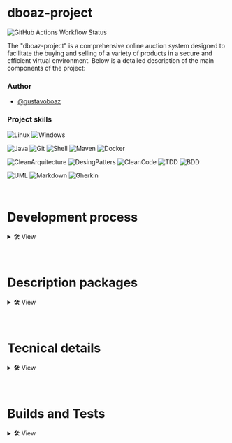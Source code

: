 # dboaz-project

![GitHub Actions Workflow Status](https://img.shields.io/github/actions/workflow/status/GustavoBoaz/projeto_dboaz/main_spring-pipeline.yml)

The "dboaz-project" is a comprehensive online auction system designed to facilitate the buying and selling of a variety of products in a secure and efficient virtual environment. Below is a detailed description of the main components of the project:

### Author
- [@gustavoboaz](https://github.com/GustavoBoaz)

### Project skills
![Linux](https://img.shields.io/badge/Linux--orange?style=for-the-badge)
![Windows](https://img.shields.io/badge/Windows--brown?style=for-the-badge)

![Java](https://img.shields.io/badge/Java--red?style=for-the-badge)
![Git](https://img.shields.io/badge/Git--purple?style=for-the-badge)
![Shell](https://img.shields.io/badge/Shell--magenta?style=for-the-badge)
![Maven](https://img.shields.io/badge/Maven--green?style=for-the-badge)
![Docker](https://img.shields.io/badge/Docker--blue?style=for-the-badge)

![CleanArquitecture](https://img.shields.io/badge/Clean_Architecture--pink?style=for-the-badge)
![DesingPatters](https://img.shields.io/badge/Design_Patters--violet?style=for-the-badge)
![CleanCode](https://img.shields.io/badge/Clean_Code--yellow?style=for-the-badge)
![TDD](https://img.shields.io/badge/TDD--red?style=for-the-badge)
![BDD](https://img.shields.io/badge/BDD--brown?style=for-the-badge)

![UML](https://img.shields.io/badge/UML--white?style=for-the-badge)
![Markdown](https://img.shields.io/badge/Markdown--black?style=for-the-badge)
![Gherkin](https://img.shields.io/badge/Gherkin--gree?style=for-the-badge)


<br>

# Development process
<details>
  <summary>🛠 View</summary>

### <span style="color:green">New features</span> - *(when the solution does not exist)*
1. **QA (Junior)** - Add a feature section in this README within the `qa_acceptance` module.
2. **QA - OWNER (Mid level - Senior)** - Add the feature Gherkin in this README within the `qa_acceptance` module.
3. **QA (Junior - Mid level - Senior)** - Develop test automation in the `qa_acceptance` module.
4. **DEV (Junior)** - Add a feature section in this README within the module corresponding to the feature.
5. **DEV (Mid level - Senior)** - Create UML diagrams that represent this feature.
6. **DEV (Junior - Pleno - Senior)** - Develop the feature.

#### Pattern for new Branches (home branch):
- if new feature: Feature/[Title-Feature]/[initial-date-aaaaMMdd]/[Owner.Name]
- if new bug: Bug/[Title-Bug]/[initial-date-aaaaMMdd]/[Owner.Name]
- if new spike: Spike/[Title-Spike]/[initial-date-aaaaMMdd]/[Owner.Name]
#### Pattern worker in Branches (development branch):
- if feature: [aaaaMMdd]/[Developer.Name]/Feature/[Title-Feature]/[Description-feature]
- if bug: [aaaaMMdd]/[Developer.Name]/Bug/[Title-Bug]/[Description-bug]
- if spike: [aaaaMMdd]/[Developer.Name]/Spike/[Title-Spike]/[Description-spike]
#### Pattern Commit:
- if feature: [Developer.Name]/Feature/[Title-Feature]-[Description commit]
- if bug: [Developer.Name]/Bug/[Title-Bug]-[Description commit]
- if spike: [Developer.Name]/Spike/[Title-Spike]-[Description commit]

#### other Patters:
- if ajust project: [aaaaMMdd]/[Owner.Name]/Ajust-[Description-ajust]
- if update project: [aaaaMMdd]/[Owner.Name]/Update-[Description-update]
- if create project: [aaaaMMdd]/[Owner.Name]/Create-[Description-create]

<span style="color:orange">**NOTE**</span>
- All development must be done based on the home branch.
- To develop bas create a development branch based on the home branch corresponding to Feature, Bug or Spike.
- Pull requests should be made to the home branch. When development is complete, the home branch should open a pull request to the main branch of the project.
- In case of refactoring during the project, update the Gherkin documentation and UML diagrams first.
- For common entities and those with a significant business impact, the Senior QA can create them in the `base_core` module.
- For solid definitions, the Mid-Level or Senior QA can include UML diagrams in the feature section within this README in the qa_acceptance module.

<br>

### <span style="color:yellow">Old Features</span> - *(when the solution exists but needs repairs and adjustments)*
1. **QA (Mid-Level - Senior)** - Adjust the feature section in this README within the `qa_acceptance` module.
2. **QA (Junior - Mid-Level - Senior)** - Adjust the test automation in the `qa_acceptance` module.
3. **DEV (Mid-Level - Senior)** - Adjust the UML diagrams that represent this feature.
4. **DEV (Junior - Mid-Level - Senior)** - Develop or adjust the feature.

</details><br><br>

# Description packages
<details>
  <summary>🛠 View</summary>

## qa_acceptance/
👨‍💻Responseible for project of test acceptance
<details>
    <summary>🛠 Details</summary>
    <h3>Tree</h3>

  ```tree
  .
  ├── src/
      └── test/
          ├── java/
          |   └── com/
          |        └── dboaz/
          |            └── steps
          └── resources/
              └── features
  ```
### Features
#### Feature F1# `Global info`:
<details>
  <summary>🛠 View</summary>

- This feature is request for new resource in all microservise.
- Owner QA Test - Create feature gherkin in `resources/features/global_info.feature`.
- Owner QA Automation - Create model GlobalInfo in `base_core` module in folder `dboaz/utils/modules`.
- Owner QA Automation - Create steps in `steps/GlobalInfoStep.java`
- Owner DEV Back end - Implements feature in all microservices.
##### Gherkin
```gherkin
Feature: Verify /info endpoint in all microservices

  As a developer
  I want to ensure that all microservices have a /info endpoint
  So that I can retrieve essential API information like version, name, and description

  Scenario Outline: Validate response from /info endpoint of <service_name> microservice
    Given `F1#` - the "<service_name>" microservice is running
    When `F1#` - make a GET request to "<path>"
    Then `F1#` - the response should have an HTTP status 200
    And `F1#` - the response body should contain the following fields with expected values:
      | field       | expected_value |
      | name        | <service_name> |
      | version     | <version>      |
      | description | <description>  |

    Examples:
      | service_name      | path                    | version | description                                                                                                 |
      | ms_auction        | /ms_auction/info        | v1      | Responsible for managing auctions, including creation, closing and listing                                  |
      | ms_auth           | /ms_auth/info           | v1      | Responsible for user management, authentication and authorization                                           |
      | ms_bid            | /ms_bid/info            | v1      | Manages bidding logic during auctions, including tracking user bids                                         |
      | ms_comment_rating | /ms_comment_rating/info | v1      | Handles comments and ratings functionality for buyers and sellers                                           |
      | ms_logistic       | /ms_logistic/info       | v1      | Manages delivery and logistics information for auctioned products                                           |
      | ms_messaging      | /ms_messaging/info      | v1      | Provides messaging functionality for communication between users during auctions                            |
      | ms_notification   | /ms_notification/info   | v1      | Responsible for sending notifications, such as reminders of upcoming auctions, unread chat messages         |
      | ms_payment        | /ms_payment/info        | v1      | Handles transactions payments upon successful completion of an auction                                      |
      | ms_product        | /ms_product/info        | v1      | Stores information about the products being auctioned, including descriptions, images, and specific details |
      | ms_profile        | /ms_profile/info        | v1      | Stores and manages user-specific information such as contact details and preferences                        |
```
</details><br>

#### Feature F2# `Global SpringDoc`:
<details>
  <summary>🛠 View</summary>

**This feature provide documentation OpenApi in all microservise.**
- Owner QA Mid level or Senior - Create feature in readme `qa_acceptance`.
- Owner QA Junior or Mid level - Create feature gherkin in `resources/features/global_springdoc.feature`.
- Owner QA Mid level or Senior - Create steps in `steps/GlobalSpringDocStep.java`
- Owner DEV Mid level or Senior - Implements feature in all microservices.
- Owner QA Senior - Validate manual tests.

**Util:**
- [OpenApi - Springdoc](https://springdoc.org/)
- [Bealdung](https://www.baeldung.com/spring-rest-openapi-documentation)

##### Gherkin
```gherkin
Feature: Verify /docs/openapi and /docs/swagger endpoint in all microservices

  As a developer
  I want to ensure that all microservices have a /docs/openapi and /docs/swagger endpoint
  So that I can retrieve essential API resources

  Scenario Outline: Validate response from /docs/openapi/ endpoint of <service_name> microservice
    Given `F2#` - the "<service_name>" microservice is running
    When `F2#` - make a GET request to "/docs/openapi"
    Then `F2#` - the response should have an HTTP status 200
    And `F2#` - the content-type equals application/json

    Examples:
      | service_name      |
      | ms_auction        |
      | ms_auth           |
      | ms_bid            |
      | ms_comment_rating |
      | ms_logistic       |
      | ms_messaging      |
      | ms_notification   |
      | ms_payment        |
      | ms_product        |
      | ms_profile        |

  Scenario Outline: Validate response from /docs/swagger/ endpoint of <service_name> microservice
    Given `F2#` - the "<service_name>" microservice is running
    When `F2#` - make a GET request to "/docs/swagger"
    Then `F2#` - the response should have an HTTP status 200
    And `F2#` - the content-type equals text/html

    Examples:
      | service_name      |
      | ms_auction        |
      | ms_auth           |
      | ms_bid            |
      | ms_comment_rating |
      | ms_logistic       |
      | ms_messaging      |
      | ms_notification   |
      | ms_payment        |
      | ms_product        |
      | ms_profile        |
```
</details><br>

### Version

| Number  | Descrição                                   |
| :------ | :------------------------------------------ |
| `00.01` | **Description**: initial version            |
| `00.02` | **New Feature**: Global info                |

</details><br>

## lib_common/

👨‍💻The lib features common.

<details>
    <summary>🛠 Details</summary>
    <h3>Tree</h3>

  ```tree
  .
  ├── src/
      ├── main/
      |   ├── java/
      |   |   └── com/
      |   |       └── dboaz/
      |   └── resources/
      |── test/
      |   ├── java/
      |   |   └── com/
      |   |       └── dboaz/
      |   |           ├── integration/
      |   |           └── unit/
      |   └── resources/
      └── pom.xml
  ```

### Version
| Number  | Descrição                                                                         |
| :------ | :-------------------------------------------------------------------------------- |
| `00.01` | **Description**: include global libs - spring boot starter web, test and cucumber |

</details><br>

## base_core/

👨‍💻The base code core system.

<details>
    <summary>🛠 Details</summary>
    <h3>Tree</h3>

  ```tree
  .
  ├── src/
      ├── main/
      |   ├── java/
      |   |   └── com/
      |   |       └── dboaz/
      |   |           ├── ms_auction/
      |   |           ├── ms_auth/
      |   |           ├── ms_bid/
      |   |           ├── ms_comment_rating/
      |   |           ├── ms_logistic/
      |   |           ├── ms_messaging/
      |   |           ├── ms_notification/
      |   |           ├── ms_payment/
      |   |           ├── ms_product/
      |   |           ├── ms_profile/
      |   |           └── utils/
      |   └── resources/
      |── test/
      |   ├── java/
      |   |   └── com/
      |   |       └── dboaz/
      |   |           ├── integration/
      |   |           └── unit/
      |   └── resources/
      └── pom.xml
  ```

### Version
| Number  | Descrição                        |
| :------ | :--------------------------------|
| `00.01` | **Description**: initial version |

</details><br>

## bff_gateway/
👨‍💻It facilitates communication between different applications through application programming interfaces (APIs).
<details>
    <summary>🛠 Details</summary>
    <h3>Tree</h3>

  ```tree
  .
  ├── src/
      ├── main/
      |   ├── java/
      |   |   └── com/
      |   |       └── dboaz/
      |   |           ├── core/
      |   |           ├── infreastructure/
      |   |           └── resources//
      |   └── resources/
      └── test/
          ├── java/
          |   └── com/
          |       └── dboaz/
          |           ├── integration/
          |           └── unit/
          └── resources/
  ```

### Version

| Number  | Descrição                                   |
| :------ | :------------------------------------------ |
| `00.01` | **Description**: initial version            |

</details><br>

## ms_auction/
👨‍💻Responsible for managing auctions, including creation, closing and listing. It may involve timer logic to control the duration of auctions.
<details>
    <summary>🛠 Details</summary>
    <h3>Tree</h3>

  ```tree
  .
  ├── src/
      ├── main/
      |   ├── java/
      |   |   └── com/
      |   |       └── dboaz/
      |   |           ├── core/
      |   |           ├── infreastructure/
      |   |           └── resources//
      |   └── resources/
      └── test/
          ├── java/
          |   └── com/
          |       └── dboaz/
          |           ├── integration/
          |           └── unit/
          └── resources/
  ```

### Version

| Number  | Descrição                                   |
| :------ | :------------------------------------------ |
| `00.01` | **Description**: initial version            |

</details><br>

## ms_auth/
👨‍💻Responsible for user management, authentication and authorization.
 Handling access tokens to ensure security.
<details>
    <summary>🛠 Details</summary>
    <h3>Tree</h3>

  ```tree
  .
  ├── src/
      ├── main/
      |   ├── java/
      |   |   └── com/
      |   |       └── dboaz/
      |   |           ├── core/
      |   |           ├── infreastructure/
      |   |           └── resources//
      |   └── resources/
      └── test/
          ├── java/
          |   └── com/
          |       └── dboaz/
          |           ├── integration/
          |           └── unit/
          └── resources/
  ```

### Version

| Number  | Descrição                                   |
| :------ | :------------------------------------------ |
| `00.01` | **Description**: initial version            |

</details><br>

## ms_bid/
👨‍💻Manages bidding logic during auctions, including tracking user bids.
<details>
    <summary>🛠 Details</summary>
    <h3>Tree</h3>

  ```tree
  .
  ├── src/
      ├── main/
      |   ├── java/
      |   |   └── com/
      |   |       └── dboaz/
      |   |           ├── core/
      |   |           ├── infreastructure/
      |   |           └── resources//
      |   └── resources/
      └── test/
          ├── java/
          |   └── com/
          |       └── dboaz/
          |           ├── integration/
          |           └── unit/
          └── resources/
  ```

### Version

| Number  | Descrição                                   |
| :------ | :------------------------------------------ |
| `00.01` | **Description**: initial version            |

</details><br>

## ms_comment_rating/
👨‍💻Handles comments and ratings functionality for buyers and sellers.
<details>
    <summary>🛠 Details</summary>
    <h3>Tree</h3>

  ```tree
  .
  ├── src/
      ├── main/
      |   ├── java/
      |   |   └── com/
      |   |       └── dboaz/
      |   |           ├── core/
      |   |           ├── infreastructure/
      |   |           └── resources//
      |   └── resources/
      └── test/
          ├── java/
          |   └── com/
          |       └── dboaz/
          |           ├── integration/
          |           └── unit/
          └── resources/
  ```

### Version

| Number  | Descrição                                   |
| :------ | :------------------------------------------ |
| `00.01` | **Description**: initial version            |

</details><br>

## ms_logistic/
👨‍💻Manages delivery and logistics information for auctioned products.
<details>
    <summary>🛠 Details</summary>
    <h3>Tree</h3>

  ```tree
  .
  ├── src/
      ├── main/
      |   ├── java/
      |   |   └── com/
      |   |       └── dboaz/
      |   |           ├── core/
      |   |           ├── infreastructure/
      |   |           └── resources//
      |   └── resources/
      └── test/
          ├── java/
          |   └── com/
          |       └── dboaz/
          |           ├── integration/
          |           └── unit/
          └── resources/
  ```

### Version

| Number  | Descrição                                   |
| :------ | :------------------------------------------ |
| `00.01` | **Description**: initial version            |

</details><br>

## ms_messaging/
👨‍💻Provides messaging functionality for communication between users during auctions.
<details>
    <summary>🛠 Details</summary>
    <h3>Tree</h3>

  ```tree
  .
  ├── src/
      ├── main/
      |   ├── java/
      |   |   └── com/
      |   |       └── dboaz/
      |   |           ├── core/
      |   |           ├── infreastructure/
      |   |           └── resources//
      |   └── resources/
      └── test/
          ├── java/
          |   └── com/
          |       └── dboaz/
          |           ├── integration/
          |           └── unit/
          └── resources/
  ```

### Version

| Number  | Descrição                                   |
| :------ | :------------------------------------------ |
| `00.01` | **Description**: initial version            |

</details><br>

## ms_notification/
👨‍💻Responsible for sending notifications, such as reminders of upcoming auctions, unread chat messages, etc.
<details>
    <summary>🛠 Details</summary>
    <h3>Tree</h3>

  ```tree
  .
  ├── src/
      ├── main/
      |   ├── java/
      |   |   └── com/
      |   |       └── dboaz/
      |   |           ├── core/
      |   |           ├── infreastructure/
      |   |           └── resources//
      |   └── resources/
      └── test/
          ├── java/
          |   └── com/
          |       └── dboaz/
          |           ├── integration/
          |           └── unit/
          └── resources/
  ```

### Version

| Number  | Descrição                                   |
| :------ | :------------------------------------------ |
| `00.01` | **Description**: initial version            |

</details><br>

## ms_payment/
👨‍💻Handles financial transactions, including deposits, fees, and releasing payments upon successful completion of an auction.
<details>
    <summary>🛠 Details</summary>
    <h3>Tree</h3>

  ```tree
  .
  ├── src/
      ├── main/
      |   ├── java/
      |   |   └── com/
      |   |       └── dboaz/
      |   |           ├── core/
      |   |           ├── infreastructure/
      |   |           └── resources//
      |   └── resources/
      └── test/
          ├── java/
          |   └── com/
          |       └── dboaz/
          |           ├── integration/
          |           └── unit/
          └── resources/
  ```

### Version

| Number  | Descrição                                   |
| :------ | :------------------------------------------ |
| `00.01` | **Description**: initial version            |

</details><br>

## ms_product/
👨‍💻Stores information about the products being auctioned, including descriptions, images, and specific details.
<details>
    <summary>🛠 Details</summary>
    <h3>Tree</h3>

  ```tree
  .
  ├── src/
      ├── main/
      |   ├── java/
      |   |   └── com/
      |   |       └── dboaz/
      |   |           ├── core/
      |   |           ├── infreastructure/
      |   |           └── resources//
      |   └── resources/
      └── test/
          ├── java/
          |   └── com/
          |       └── dboaz/
          |           ├── integration/
          |           └── unit/
          └── resources/
  ```

### Version

| Number  | Descrição                                   |
| :------ | :------------------------------------------ |
| `00.01` | **Description**: initial version            |

</details><br>

## ms_profile/
👨‍💻Stores and manages user-specific information such as contact details and preferences.
<details>
    <summary>🛠 Details</summary>
    <h3>Tree</h3>

  ```tree
  .
  ├── src/
      ├── main/
      |   ├── java/
      |   |   └── com/
      |   |       └── dboaz/
      |   |           ├── core/
      |   |           ├── infreastructure/
      |   |           └── resources//
      |   └── resources/
      └── test/
          ├── java/
          |   └── com/
          |       └── dboaz/
          |           ├── integration/
          |           └── unit/
          └── resources/
  ```

### Version

| Number  | Descrição                                   |
| :------ | :------------------------------------------ |
| `00.01` | **Description**: initial version            |

</details><br>

</details><br><br>

# Tecnical details
<details>
  <summary>🛠 View</summary>

## Linux

```bash
java --version
openjdk 21.0.3 2024-04-16 LTS
OpenJDK Runtime Environment Temurin-21.0.3+9 (build 21.0.3+9-LTS)
OpenJDK 64-Bit Server VM Temurin-21.0.3+9 (build 21.0.3+9-LTS, mixed mode, sharing)
```
```bash
mvn --version
Apache Maven 3.6.3
Maven home: /usr/share/maven
Java version: 21.0.3, vendor: Eclipse Adoptium, runtime: /home/gustavo/.sdkman/candidates/java/21.0.3-tem
Default locale: en_US, platform encoding: UTF-8
OS name: "linux", version: "6.5.0-15-generic", arch: "amd64", family: "unix"
```
```bash
docker --version
Docker version 25.0.1
```
```bash
docker-compose --version
docker-compose version 1.29.2
```
## Windows

```bash
java --version
java 21.0.1 2023-10-17 LTS
Java(TM) SE Runtime Environment (build 21.0.1+12-LTS-29)
Java HotSpot(TM) 64-Bit Server VM (build 21.0.1+12-LTS-29, mixed mode, sharing)
```
```bash
mvn --version
Apache Maven 3.9.6 (bc0240f3c744dd6b6ec2920b3cd08dcc295161ae)
Maven home: C:\Program Files\Maven\apache-maven-3.9.6
Java version: 21.0.1, vendor: Oracle Corporation, runtime: C:\Program Files\Java\jdk-21
Default locale: pt_BR, platform encoding: UTF-8
OS name: "windows 11", version: "10.0", arch: "amd64", family: "windows"
```
```bash
docker --version
Docker version 26.1.1, build 4cf5afa
```
```bash
docker-compose --version
Docker Compose version v2.27.0-desktop.2
```
</details><br><br>

# Builds and Tests
<details>
  <summary>🛠 View</summary>

## Test ALL modules local

In current folder run build mvn command `mvn clean verify`, ex:

```bash
mvn clean verify
```

## Build ALL modules local

In current folder run build mvn command `mvn clean package`, ex:

```bash
mvn clean package
```

## Run ONE module local

In current folder run sh command `./dev_run.sh <name_module>`, this command build all modules and run expecific module. ex:
- Execute `chmod +x dev_run.sh` case if not permition.

```bash
./dev_run.sh ms_auction
```

## Run docker-compose local: ONLY Linux

This project includes the following scripts that can be used to simplify common tasks:

- `./dev_start_linux.sh`: Creates the application's target and runs the mss in Docker (docker-compose up).
- `./dev_stop_linux.sh`: Clears the application's target and removes the Docker mss (docker-compose down).

Before running the scripts, make sure to grant execution permissions on your machine using the command `chmod +x nome_do_script.sh`.

## Run docker-compose local: ONLY Windows

This project includes the following scripts that can be used to simplify common tasks:

- `./dev_start_windows.sh`: Creates the application's target and runs the mss in Docker (docker-compose up).
- `./dev_stop_windows.sh`: Clears the application's target and removes the Docker mss (docker-compose down).

Before running the scripts, make sure to grant execution permissions on your machine using the command `chmod +x nome_do_script.sh`.
</details><br><br>
